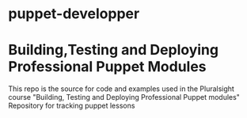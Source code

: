 # puppet-developper
# Building,Testing and Deploying Professional Puppet Modules
This repo is the source for code and examples used in the Pluralsight course
"Building, Testing and Deploying Professional Puppet modules"
Repository for tracking puppet lessons
